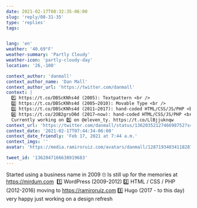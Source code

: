 ```yaml
---
date: 2021-02-17T08:32:35-06:00
slug: 'reply/08-31-35'
type: 'replies'
tags:


lang: 'en'
weather: '40.69°F'
weather-summary: 'Partly Cloudy'
weather-icon: 'partly-cloudy-day'
location: '26,-100'

context_author: 'danmall'
context_author_name: 'Dan Mall'
context_author_url: 'https://twitter.com/danmall'
context: |
  1️⃣ https://t.co/DBScKNhs4d (2005): Textpattern <br />
  2️⃣ https://t.co/DBScKNhs4d (2005–2010): Movable Type <br />
  3️⃣ https://t.co/DBScKNhs4d (2011–2017): hand-coded HTML/CSS/JS/PHP <br />
  4️⃣ https://t.co/2OB2grsO0d (2017–now): hand-coded HTML/CSS/JS/PHP <br />
  Currently working on 5️⃣ on @eleven_ty. https://t.co/LlBjjuknqw
context_url: 'https://twitter.com/danmall/status/1362035212746698752?s=12'
context_date: '2021-02-17T07:44:34-06:00'
context_date_friendly: 'Feb 17, 2021 at 7:44 a.m.'
context_imgs: ''
avatar: 'https://media.ramiroruiz.com/avatars/danmall/1287193403411828737/aQ2o7lUh_bigger.jpg'

tweet_id: '1362047166638919683'
---
```

‪Started using a business name in 2009 🙄‬
‪Is still up for the memories at https://mirdum.com ‬
‪1️⃣ WordPress (2009-2012)‬
‪2️⃣ HTML / CSS / PHP (2012-2016) moving to https://ramiroruiz.com‬
‪3️⃣ Hugo (2017 - to this day) very happy just working on a design refresh‬